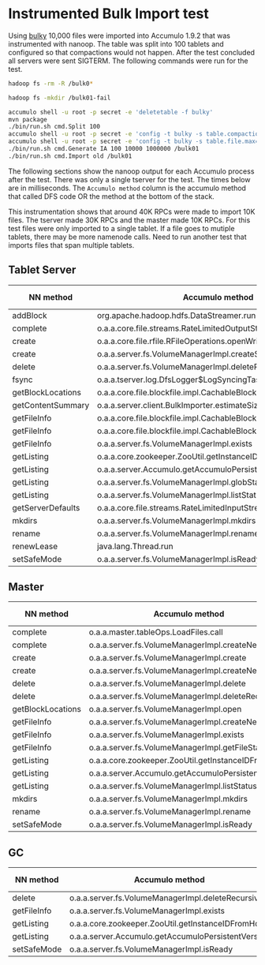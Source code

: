 # Instrumented Bulk Import test

Using [bulky] 10,000 files were imported into Accumulo 1.9.2 that was
instrumented with nanoop. The table was split into 100 tablets and configured
so that compactions would not happen.  After the test concluded all servers
were sent SIGTERM.  The following commands were run for the test.

```bash
hadoop fs -rm -R /bulk0*

hadoop fs -mkdir /bulk01-fail

accumulo shell -u root -p secret -e 'deletetable -f bulky'
mvn package
./bin/run.sh cmd.Split 100
accumulo shell -u root -p secret -e 'config -t bulky -s table.compaction.major.ratio=1000'
accumulo shell -u root -p secret -e 'config -t bulky -s table.file.max=1000'
./bin/run.sh cmd.Generate IA 100 10000 1000000 /bulk01
./bin/run.sh cmd.Import old /bulk01
```

The following sections show the nanoop output for each Accumulo process after
the test.  There was only a single tserver for the test. The times below are in
milliseconds.  The `Accumulo method` column is the accumulo method that called
DFS code OR the method at the bottom of the stack.

This instrumentation shows that around 40K RPCs were made to import 10K files.
The tserver made 30K RPCs and the master made 10K RPCs.  For this test files
were only imported to a single tablet.  If a file goes to mutiple tablets,
there may be more namenode calls.  Need to run another test that imports files
that span multiple tablets.

## Tablet Server

NN method|Accumulo method|Count|min time|max time|avg time
---------|---------------|-----|--------|--------|--------
addBlock|org.apache.hadoop.hdfs.DataStreamer.run|16|1.021|8.945|3.259
complete|o.a.a.core.file.streams.RateLimitedOutputStream.close|19|0.458|7.882|2.294
create|o.a.a.core.file.rfile.RFileOperations.openWriter|14|0.948|7.995|3.137
create|o.a.a.server.fs.VolumeManagerImpl.createSyncable|2|3.057|23.767|13.412
delete|o.a.a.server.fs.VolumeManagerImpl.deleteRecursively|6|0.894|6.074|2.596
fsync|o.a.a.tserver.log.DfsLogger$LogSyncingTask.run|2|4.983|5.983|5.483
getBlockLocations|o.a.a.core.file.blockfile.impl.CachableBlockFile$Reader.getBCFile|10059|0.246|71.183|1.370
getContentSummary|o.a.a.server.client.BulkImporter.estimateSizes|10000|0.200|66.054|0.784
getFileInfo|o.a.a.core.file.blockfile.impl.CachableBlockFile$Reader$1.call|10|0.279|6.441|2.172
getFileInfo|o.a.a.core.file.blockfile.impl.CachableBlockFile$Reader.getBCFile|10047|0.157|66.528|0.858
getFileInfo|o.a.a.server.fs.VolumeManagerImpl.exists|113|0.262|30.201|4.917
getListing|o.a.a.core.zookeeper.ZooUtil.getInstanceIDFromHdfs|2|2.640|156.419|79.529
getListing|o.a.a.server.Accumulo.getAccumuloPersistentVersion|2|9.128|13.769|11.448
getListing|o.a.a.server.fs.VolumeManagerImpl.globStatus|2|1.578|8.872|5.225
getListing|o.a.a.server.fs.VolumeManagerImpl.listStatus|7|0.456|67.017|14.564
getServerDefaults|o.a.a.core.file.streams.RateLimitedInputStream.read|1|16.557|16.557|16.557
mkdirs|o.a.a.server.fs.VolumeManagerImpl.mkdirs|99|1.470|25.363|5.717
rename|o.a.a.server.fs.VolumeManagerImpl.rename|20|0.835|5.719|1.826
renewLease|java.lang.Thread.run|12|0.420|15.501|3.779
setSafeMode|o.a.a.server.fs.VolumeManagerImpl.isReady|1|59.392|59.392|59.392

## Master

NN method|Accumulo method|Count|min time|max time|avg time
---------|---------------|-----|--------|--------|--------
complete|o.a.a.master.tableOps.LoadFiles.call|1|1.121|1.121|1.121
complete|o.a.a.server.fs.VolumeManagerImpl.createNewFile|1|5.978|5.978|5.978
create|o.a.a.server.fs.VolumeManagerImpl.create|1|7.714|7.714|7.714
create|o.a.a.server.fs.VolumeManagerImpl.createNewFile|1|10.190|10.190|10.190
delete|o.a.a.server.fs.VolumeManagerImpl.delete|1|5.186|5.186|5.186
delete|o.a.a.server.fs.VolumeManagerImpl.deleteRecursively|1|3.031|3.031|3.031
getBlockLocations|o.a.a.server.fs.VolumeManagerImpl.open|1|3.679|3.679|3.679
getFileInfo|o.a.a.server.fs.VolumeManagerImpl.createNewFile|1|0.610|0.610|0.610
getFileInfo|o.a.a.server.fs.VolumeManagerImpl.exists|2|0.740|0.791|0.765
getFileInfo|o.a.a.server.fs.VolumeManagerImpl.getFileStatus|1|6.366|6.366|6.366
getListing|o.a.a.core.zookeeper.ZooUtil.getInstanceIDFromHdfs|2|3.088|306.091|154.589
getListing|o.a.a.server.Accumulo.getAccumuloPersistentVersion|4|1.200|8.160|3.658
getListing|o.a.a.server.fs.VolumeManagerImpl.listStatus|21|0.962|28.214|7.288
mkdirs|o.a.a.server.fs.VolumeManagerImpl.mkdirs|3|0.825|5.501|2.584
rename|o.a.a.server.fs.VolumeManagerImpl.rename|10000|0.756|64.129|5.504
setSafeMode|o.a.a.server.fs.VolumeManagerImpl.isReady|1|69.130|69.130|69.130

## GC

NN method|Accumulo method|Count|min time|max time|avg time
---------|---------------|-----|--------|--------|--------
delete|o.a.a.server.fs.VolumeManagerImpl.deleteRecursively|10|1.814|26.879|16.456
getFileInfo|o.a.a.server.fs.VolumeManagerImpl.exists|2|1.704|6.673|4.188
getListing|o.a.a.core.zookeeper.ZooUtil.getInstanceIDFromHdfs|2|6.755|319.641|163.198
getListing|o.a.a.server.Accumulo.getAccumuloPersistentVersion|2|1.722|5.549|3.635
setSafeMode|o.a.a.server.fs.VolumeManagerImpl.isReady|1|93.803|93.803|93.803

[bulky]: https://github.com/keith-turner/bulky
